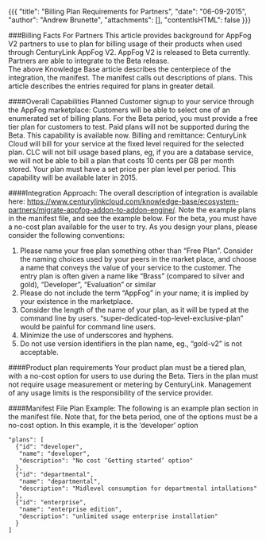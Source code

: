 {{{
  "title": "Billing Plan Requirements for Partners",
  "date": "06-09-2015",
  "author": "Andrew Brunette",
  "attachments": [],
  "contentIsHTML": false
}}}

###Billing Facts For Partners
This article provides background for AppFog V2 partners to use to plan for billing usage of their products when used through CenturyLink AppFog V2.  AppFog V2 is released to Beta currently.  Partners are able to integrate to the Beta release.  
The above Knowledge Base article describes the centerpiece of the integration, the manifest.  The manifest calls out descriptions of plans.  This article describes the entries required for plans in greater detail. 

####Overall Capabilities Planned
Customer signup to your service through the AppFog marketplace:  Customers will be able to select one of an enumerated set of billing plans.  For the Beta period, you must provide a free tier plan for customers to test.  Paid plans will not be supported during the Beta. This capability is available now. 
Billing and remittance:  CenturyLink Cloud will bill for your service at the fixed level required for the selected plan.  CLC will not bill usage based plans, eg, if you are a database service, we will not be able to bill a plan that costs 10 cents per GB per month stored.  Your plan must have a set price per plan level per period.  This capability will be available later in 2015.  

####Integration Approach:
The overall description of integration is available here:  https://www.centurylinkcloud.com/knowledge-base/ecosystem-partners/migrate-appfog-addon-to-addon-engine/.  Note the example plans in the manifest file, and see the example below.  For the beta, you must have a no-cost plan available for the user to try.  As you design your plans, please consider the following conventions:  
  1)	Please name your free plan something other than “Free Plan”. Consider the naming choices used by your peers in the market place, and choose a name that conveys the value of your service to the customer.   The entry plan is often given a name like “Brass” (compared to silver and gold), “Developer”, “Evaluation” or similar
  2)	Please do not include the term “AppFog” in your name; it is implied by your existence in the marketplace.  
  3)	Consider the length of the name of your plan, as it will be typed at the command line by users.  “super-dedicated-top-level-exclusive-plan” would be painful for command line users.  
  4)	Minimize the use of underscores and hyphens.  
  5)	Do not use version identifiers in the plan name, eg., “gold-v2” is not acceptable. 
  
####Product plan requirements
Your product plan must be a tiered plan, with a no-cost option for users to use during the Beta. 
Tiers in the plan must not require usage measurement or metering by CenturyLink. 
Management of any usage limits is the responsibility of the service provider.  

####Manifest File Plan Example:
The following is an example plan section in the manifest file.  Note that, for the beta period, one of the options must be a no-cost option.  In this example, it is the ‘developer’ option

    "plans": [
      {"id": "developer",
       "name": "developer",
       "description": "No cost ‘Getting started’ option"
      },
      {"id": "departmental",
       "name": "departmental",
       "description": "Midlevel consumption for departmental intallations"
      },
      {"id": "enterprise",
       "name": "enterprise edition",
       "description": "unlimited usage enterprise installation"
      }
    ]
